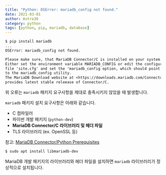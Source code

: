 ```yaml
---
title: "Python: OSError: mariadb_config not found."
date: 2021-03-01
author: Astro36
category: python
tags: [python, pip, mariadb, database]
---
```


```txt
$ pip install mariadb
...
OSError: mariadb_config not found.

Please make sure, that MariaDB Connector/C is installed on your system.
Either set the environment variable MARIADB_CONFIG or edit the configuration
file 'site.cfg' and set the 'mariadb_config option, which should point
to the mariadb_config utility.
The MariaDB Download website at <https://downloads.mariadb.com/Connectors/c/>
provides latest stable releease of Connector/C.
```

위 오류는 `mariadb` 패키지 요구사항을 제대로 충족시키지 않았을 때 발생합니다.

`mariadb` 패키지 설치 요구사항은 아래와 같습니다.

- C 컴파일러
- 파이썬 개발 패키지 (`python-dev`)
- **MariaDB Connector/C 라이브러리 및 헤더 파일**
- TLS 라이브러리 (ex. OpenSSL 등)

참고: [MariaDB Connector/Python Prerequisites](https://mariadb-corporation.github.io/mariadb-connector-python/install.html#prerequisites)

```txt
$ sudo apt install libmariadb-dev
```

MariaDB 개발 패키지의 라이브러리와 헤더 파일을 설치하면 `mariadb` 라이브러리가 정상적으로 설치됩니다.
